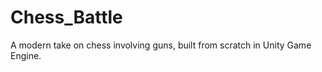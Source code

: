 Chess_Battle
============

A modern take on chess involving guns, built from scratch in Unity Game Engine.
